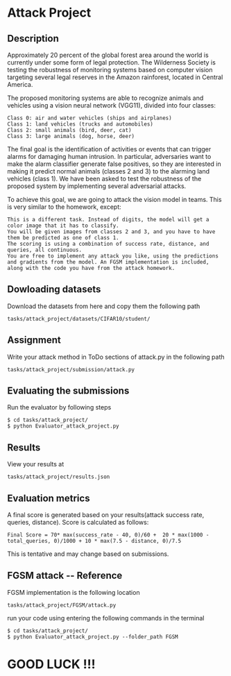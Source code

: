 # Attack Project

## Description
Approximately 20 percent of the global forest area around the world is currently under some form of legal protection. The Wilderness Society is testing the robustness of monitoring systems based on computer vision targeting several legal reserves in the Amazon rainforest, located in Central America. 

The proposed monitoring systems are able to recognize animals and vehicles using a vision neural network (VGG11), divided into four classes:

    Class 0: air and water vehicles (ships and airplanes)
    Class 1: land vehicles (trucks and automobiles)
    Class 2: small animals (bird, deer, cat)
    Class 3: large animals (dog, horse, deer)

The final goal is the identification of activities or events that can trigger alarms for damaging human intrusion. In particular, adversaries want to make the alarm classifier generate false positives, so they are interested in making it predict normal animals (classes 2 and 3) to the alarming land vehicles (class 1). We have been asked to test the robustness of the proposed system by implementing several adversarial attacks. 

To achieve this goal, we are going to attack the vision model in teams. This is very similar to the homework, except:

    This is a different task. Instead of digits, the model will get a color image that it has to classify.
    You will be given images from classes 2 and 3, and you have to have them be predicted as one of class 1.
    The scoring is using a combination of success rate, distance, and queries, all continuous.
    You are free to implement any attack you like, using the predictions and gradients from the model. An FGSM implementation is included, along with the code you have from the attack homework.


## Dowloading datasets
Download the datasets from here and copy them the following path 
```
tasks/attack_project/datasets/CIFAR10/student/
```

## Assignment
Write your attack method in ToDo sections of attack.py in the following path
```
tasks/attack_project/submission/attack.py
```

## Evaluating the submissions
Run the evaluator by following steps
```
$ cd tasks/attack_project/
$ python Evaluator_attack_project.py
```

## Results
View your results at 
```
tasks/attack_project/results.json
```

## Evaluation metrics
A final score is generated based on your results(attack success rate, queries, distance). Score is calculated as follows:
```
Final Score = 70* max(success_rate - 40, 0)/60 +  20 * max(1000 - total_queries, 0)/1000 + 10 * max(7.5 - distance, 0)/7.5
```
This is tentative and may change based on submissions.

## FGSM attack -- Reference
FGSM implementation is the following location
```
tasks/attack_project/FGSM/attack.py
```
run your code using entering the following commands in the terminal
```
$ cd tasks/attack_project/
$ python Evaluator_attack_project.py --folder_path FGSM
```

# GOOD LUCK !!!

